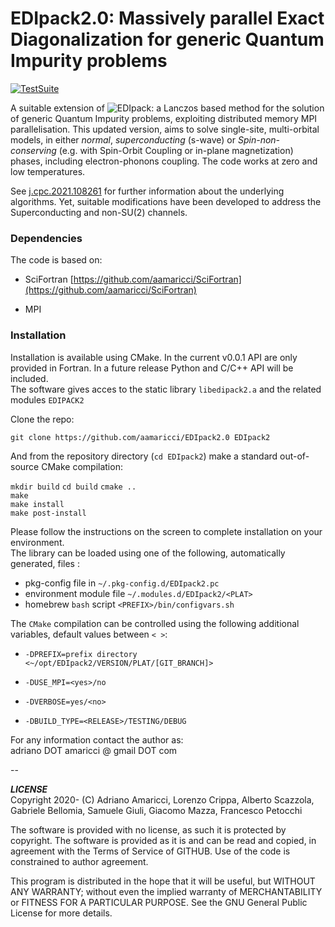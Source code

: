 # EDIpack2.0: Massively parallel Exact Diagonalization for generic Quantum Impurity problems

[![TestSuite](https://img.shields.io/github/actions/workflow/status/aamaricci/EDIpack2/PushWorkflow.yml?label=TestSuite&logo=Fortran&style=flat-square)](https://github.com/aamaricci/EDIpack2/actions/workflows/PushWorkflow.yml) 

<!-- TO BE SETUP ASAP
[![Coverage]()]()
[![api docs](https://img.shields.io/static/v1?label=API&message=documentation&color=734f96&logo=read-the-docs&logoColor=white&style=flat-square)](https://qcmplab.github.io/DMFT_ED)
-->
A suitable extension of ![EDIpack](https://github.com/aamaricci/EDIpack): a  Lanczos based method 
for the solution of generic Quantum Impurity problems,  exploiting distributed memory MPI parallelisation.
This updated version, aims to solve single-site, multi-orbital models, in either  *normal*, *superconducting* (s-wave) or *Spin-non-conserving* (e.g. with Spin-Orbit Coupling or in-plane magnetization) phases, including electron-phonons coupling. The code works at zero and low temperatures.   
 
See [j.cpc.2021.108261](https://doi.org/10.1016/j.cpc.2021.108261) for further information about the underlying algorithms. Yet, suitable modifications have been developed to address the Superconducting and non-SU(2) channels.  


### Dependencies

The code is based on:  

* SciFortran [https://github.com/aamaricci/SciFortran](https://github.com/aamaricci/SciFortran)  

* MPI 

  


### Installation

Installation is available using CMake. In the current v0.0.1 API are only provided in Fortran. In a future release Python and C/C++ API will be included.  
The software gives acces to the static library `libedipack2.a` and the related modules `EDIPACK2`

Clone the repo:

`git clone https://github.com/aamaricci/EDIpack2.0 EDIpack2`

And from the repository directory (`cd EDIpack2`) make a standard out-of-source CMake compilation:

`mkdir build`
`cd build`
`cmake ..`     
`make`     
`make install`   
`make post-install`    

Please follow the instructions on the screen to complete installation on your environment.  
The library can be loaded using one of the following, automatically generated, files :  

* pkg-config file in `~/.pkg-config.d/EDIpack2.pc`  
* environment module file `~/.modules.d/EDIpack2/<PLAT>`  
* homebrew `bash` script `<PREFIX>/bin/configvars.sh`


The `CMake` compilation can be controlled using the following additional variables, default values between `< >`:   

* `-DPREFIX=prefix directory <~/opt/EDIpack2/VERSION/PLAT/[GIT_BRANCH]>` 

* `-DUSE_MPI=<yes>/no`  

* `-DVERBOSE=yes/<no> `  

* `-DBUILD_TYPE=<RELEASE>/TESTING/DEBUG`  


For any information contact the author as:  
adriano DOT amaricci @ gmail DOT com

--

***LICENSE***  
Copyright 2020- (C) Adriano Amaricci, Lorenzo Crippa, Alberto Scazzola, Gabriele Bellomia, Samuele Giuli, Giacomo Mazza, Francesco Petocchi

The software is provided with no license, as such it is protected by copyright.
The software is provided as it is and can be read and copied, in agreement with 
the Terms of Service of GITHUB. Use of the code is constrained to author agreement.   


This program is distributed in the hope that it will be useful,
but WITHOUT ANY WARRANTY; without even the implied warranty of
MERCHANTABILITY or FITNESS FOR A PARTICULAR PURPOSE.  See the
GNU General Public License for more details.


